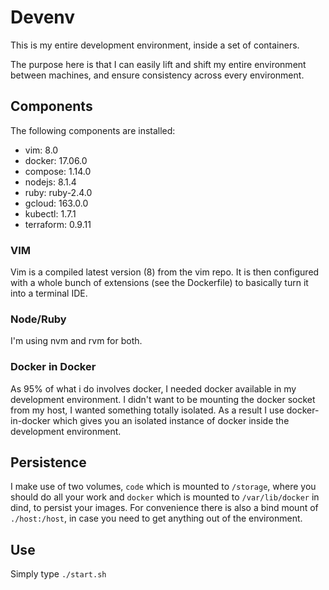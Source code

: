 # Devenv
This is my entire development environment, inside a set of containers.

The purpose here is that I can easily lift and shift my entire environment between machines, and ensure consistency across every environment.

## Components
The following components are installed:

  - vim:       8.0
  - docker:    17.06.0
  - compose:   1.14.0
  - nodejs:    8.1.4
  - ruby:      ruby-2.4.0
  - gcloud:    163.0.0
  - kubectl:   1.7.1
  - terraform: 0.9.11

### VIM
Vim is a compiled latest version (8) from the vim repo.  It is then configured with a whole bunch of extensions (see the Dockerfile) to basically turn it into a terminal IDE.

### Node/Ruby
I'm using nvm and rvm for both.

### Docker in Docker
As 95% of what i do involves docker, I needed docker available in my development environment.  I didn't want to be mounting the docker socket from my host, I wanted something totally isolated.  As a result I use docker-in-docker which gives you an isolated instance of docker inside the development environment.

## Persistence
I make use of two volumes, `code` which is mounted to `/storage`, where you should do all your work and `docker` which is mounted to `/var/lib/docker` in dind, to persist your images.  For convenience there is also a bind mount of `./host:/host`, in case you need to get anything out of the environment.

## Use
Simply type `./start.sh`
